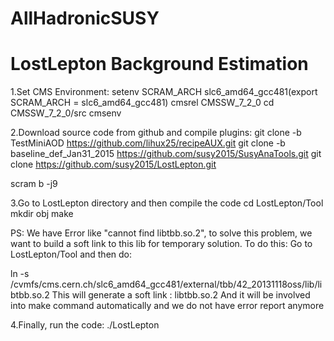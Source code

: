 # AllHadronicSUSY
# LostLepton Background Estimation
1.Set CMS Environment:
setenv SCRAM_ARCH slc6_amd64_gcc481(export SCRAM_ARCH = slc6_amd64_gcc481)
cmsrel CMSSW_7_2_0
cd CMSSW_7_2_0/src
cmsenv

2.Download source code from github and compile plugins:
git clone -b TestMiniAOD https://github.com/lihux25/recipeAUX.git
git clone -b baseline_def_Jan31_2015 https://github.com/susy2015/SusyAnaTools.git
git clone https://github.com/susy2015/LostLepton.git

scram b -j9

3.Go to LostLepton directory and then compile the code
cd LostLepton/Tool
mkdir obj
make

PS: We have Error like "cannot find libtbb.so.2", to solve this problem, we want to build a soft link to this lib for temporary solution. To do this:
Go to LostLepton/Tool
and then do:

ln -s /cvmfs/cms.cern.ch/slc6_amd64_gcc481/external/tbb/42_20131118oss/lib/libtbb.so.2
This will generate a soft link : libtbb.so.2
And it will be involved into make command automatically and we do not have error report anymore

4.Finally, run the code:
./LostLepton
